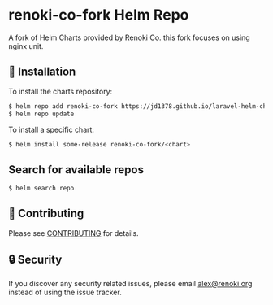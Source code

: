 renoki-co-fork Helm Repo
====================

A fork of Helm Charts provided by Renoki Co. this fork focuses on using nginx unit.

## 🚀 Installation

To install the charts repository:

```bash
$ helm repo add renoki-co-fork https://jd1378.github.io/laravel-helm-charts
$ helm repo update
```

To install a specific chart:

```bash
$ helm install some-release renoki-co-fork/<chart>
```

## Search for available repos

```bash
$ helm search repo
```

## 🤝 Contributing

Please see [CONTRIBUTING](CONTRIBUTING.md) for details.

## 🔒  Security

If you discover any security related issues, please email alex@renoki.org instead of using the issue tracker.
